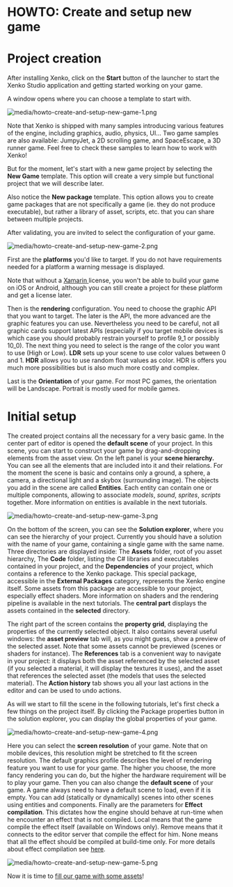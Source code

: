 # HOWTO: Create and setup new game

# Project creation

After installing Xenko, click on the **Start** button of the launcher to start the Xenko Studio application and getting started working on your game.

A window opens where you can choose a template to start with.

![media/howto-create-and-setup-new-game-1.png](media/howto-create-and-setup-new-game-1.png) 

Note that Xenko is shipped with many samples introducing various features of the engine, including graphics, audio, physics, UI... Two game samples are also available: JumpyJet, a 2D scrolling game, and SpaceEscape, a 3D runner game. Feel free to check these samples to learn how to work with Xenko!

But for the moment, let's start with a new game project by selecting the **New Game** template. This option will create a very simple but functional project that we will describe later.

Also notice the **New package** template. This option allows you to create game packages that are not specifically a game (ie. they do not produce executable), but rather a library of asset, scripts, etc. that you can share between multiple projects.

After validating, you are invited to select the configuration of your game.

![media/howto-create-and-setup-new-game-2.png](media/howto-create-and-setup-new-game-2.png) 

First are the **platforms** you'd like to target. If you do not have requirements needed for a platform a warning message is displayed.

Note that without a [Xamarin ](https://xamarin.com/platform) license, you won't be able to build your game on iOS or Android, although you can still create a project for these platform and get a license later.

Then is the **rendering** configuration. You need to choose the graphic API that you want to target. The later is the API, the more advanced are the graphic features you can use. Nevertheless you need to be careful, not all graphic cards support latest APIs (especially if you target mobile devices is which case you should probably restrain yourself to profile 9_1 or possibly 10_0). The next thing you need to select is the range of the color you want to use (High or Low). **LDR** sets up your scene to use color values between 0 and 1. **HDR** allows you to use random float values as color. HDR is offers you much more possibilities but is also much more costly and complex.

Last is the **Orientation** of your game. For most PC games, the orientation will be Landscape. Portrait is mostly used for mobile games.

# Initial setup

The created project contains all the necessary for a very basic game. In the center part of editor is opened the **default scene** of your project. In this scene, you can start to construct your game by drag-and-dropping elements from the asset view. On the left panel is your **scene hierarchy.** You can see all the elements that are included into it and their relations. For the moment the scene is basic and contains only a ground, a sphere, a camera, a directional light and a skybox (surrounding image). The objects you add in the scene are called **Entities**. Each entity can contain one or multiple components, allowing to associate *models*, *sound*, *sprites*, *scripts* together. More information on entities is available in the next tutorials.

 

![media/howto-create-and-setup-new-game-3.png](media/howto-create-and-setup-new-game-3.png) 

On the bottom of the screen, you can see the **Solution explorer**, where you can see the hierarchy of your project. Currently you should have a solution with the name of your game, containing a single game with the same name. Three directories are displayed inside: The **Assets** folder, root of you asset hierarchy, The **Code** folder, listing the C# libraries and executables contained in your project, and the **Dependencies** of your project, which contains a reference to the Xenko package. This special package, accessible in the **External Packages** category, represents the Xenko engine itself. Some assets from this package are accessible to your project, especially effect shaders. More information on shaders and the rendering pipeline is available in the next tutorials. The **central part** displays the assets contained in the **selected** directory.

The right part of the screen contains the **property grid**, displaying the properties of the currently selected object. It also contains several useful windows: the **asset preview** tab will, as you might guess, show a preview of the selected asset. Note that some assets cannot be previewed (scenes or shaders for instance). The **References** tab is a convenient way to navigate in your project: it displays both the asset referenced by the selected asset (if you selected a material, it will display the textures it uses), and the asset that references the selected asset (the models that uses the selected material). The **Action history** tab shows you all your last actions in the editor and can be used to undo actions.

As will we start to fill the scene in the following tutorials, let's first check a few things on the project itself. By clicking the Package properties button in the solution explorer, you can display the global properties of your game.

![media/howto-create-and-setup-new-game-4.png](media/howto-create-and-setup-new-game-4.png) 

Here you can select the **screen resolution** of your game. Note that on mobile devices, this resolution might be stretched to fit the screen resolution. The default graphics profile describes the level of rendering feature you want to use for your game. The higher you choose, the more fancy rendering you can do, but the higher the hardware requirement will be to play your game. Then you can also change the **default scene** of your game. A game always need to have a default scene to load, even if it is empty. You can add (statically or dynamically) scenes into other scenes using entities and components. Finally are the parameters for **Effect compilation**. This dictates how the engine should behave at run-time when he encounter an effect that is not compiled. Local means that the game compile the effect itself (available on Windows only). Remove means that it connects to the editor server that compile the effect for him. None means that all the effect should be compiled at build-time only. For more details about effect compilation see [here](howto-generate-effects-on-mobile-devices.md).

![media/howto-create-and-setup-new-game-5.png](media/howto-create-and-setup-new-game-5.png) 

 

Now it is time to [fill our game with some assets](howto-create-or-import-asset-data.md)!

 

 

